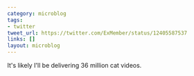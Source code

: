 ```yaml
---
category: microblog
tags:
- twitter
tweet_url: https://twitter.com/ExMember/status/12405587537
links: []
layout: microblog
---
```

It's likely I'll be delivering 36 million cat videos.
